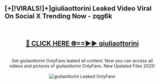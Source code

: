 <h2>[+[!VIRALS!]+]giuliaottorini Leaked Video Viral On Social X Trending Now - zqg6k</h2>
<br>
<div align="center">
<h2><a href="https://libra.edu.pl?giuliaottorini" rel="nofollow">🔴 CLICK HERE 🌐==►► giuliaottorini</a></h2>
<br>
Get giuliaottorini OnlyFans leaked all content. Now you can access all videos and pictures of giuliaottorini OnlyFans. New Updated Files 2025!
<br>
<br>
<a href="https://libra.edu.pl?giuliaottorini" rel="nofollow" data-target="animated-image.originalLink"><img src="https://i.ibb.co.com/WyWwxjT/player-gif2.gif" alt="giuliaottorini Leaked OnlyFans" style="max-width: 100%; display: inline-block;" data-target="animated-image.originalImage"></a>
</div>
<br>